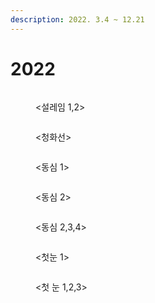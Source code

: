 ```yaml
---
description: 2022. 3.4 ~ 12.21
---
```


# 2022



<figure><img src="../../../.gitbook/assets/설레임 - 세트" alt=""><figcaption><p>&#x3C;설레임 1,2></p></figcaption></figure>

<figure><img src="../../../.gitbook/assets/청화선 - 항아리" alt=""><figcaption><p>&#x3C;청화선></p></figcaption></figure>

<figure><img src="../../../.gitbook/assets/동심 - 항아리" alt=""><figcaption><p>&#x3C;동심 1></p></figcaption></figure>

<figure><img src="../../../.gitbook/assets/동심 - 접시 2" alt=""><figcaption><p>&#x3C;동심 2></p></figcaption></figure>

<figure><img src="../../../.gitbook/assets/동심 - 접시 세트" alt=""><figcaption><p>&#x3C;동심 2,3,4></p></figcaption></figure>

<figure><img src="../../../.gitbook/assets/첫 눈 - 디퓨저" alt=""><figcaption><p>&#x3C;첫눈 1></p></figcaption></figure>

<figure><img src="../../../.gitbook/assets/첫 눈 - 세트" alt=""><figcaption><p>&#x3C;첫 눈 1,2,3></p></figcaption></figure>
